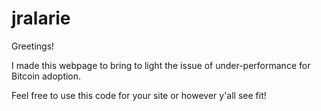 # jralarie
Greetings!

I made this webpage to bring to light the issue of under-performance for Bitcoin adoption. 

Feel free to use this code for your site or however y'all see fit! 
